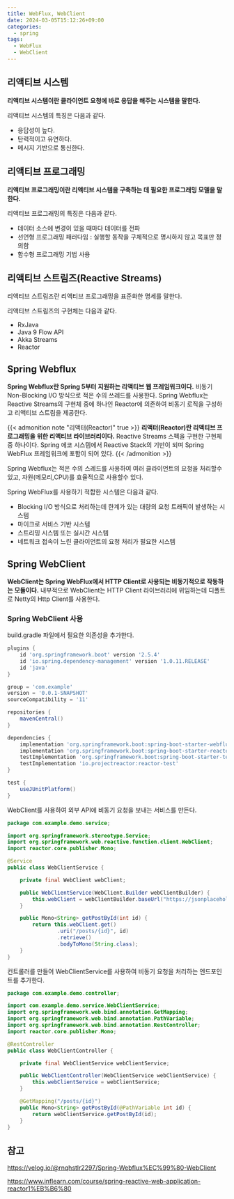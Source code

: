 ```yaml
---
title: WebFlux, WebClient
date: 2024-03-05T15:12:26+09:00
categories:
  - spring
tags: 
  - WebFlux
  - WebClient
---
```


## 리액티브 시스템
**리액티브 시스템이란 클라이언트 요청에 바로 응답을 해주는 시스템을 말한다.**

리액티브 시스템의 특징은 다음과 같다.
- 응답성이 높다.
- 탄력적이고 유연하다.
- 메시지 기반으로 통신한다.

## 리액티브 프로그래밍
**리액티브 프로그래밍이란 리액티브 시스템을 구축하는 데 필요한 프로그래밍 모델을 말한다.**

리액티브 프로그래밍의 특징은 다음과 같다.

- 데이터 소스에 변경이 있을 때마다 데이터를 전파
- 선언형 프로그래밍 패러다임 : 실행할 동작을 구체적으로 명시하지 않고 목표만 정의함
- 함수형 프로그래밍 기법 사용

## 리액티브 스트림즈(Reactive Streams)

리액티브 스트림즈란 리액티브 프로그래밍을 표준화한 명세를 말한다.

리액티브 스트림즈의 구현체는 다음과 같다.
- RxJava
- Java 9 Flow API
- Akka Streams
- Reactor

## Spring Webflux

**Spring Webflux란 Spring 5부터 지원하는 리액티브 웹 프레임워크이다.** 비동기 Non-Blocking I/O 방식으로 적은 수의 쓰레드를 사용한다. Spring Webflux는 Reactive Streams의 구현체 중에 하나인 Reactor에 의존하여 비동기 로직을 구성하고 리액티브 스트림을 제공한다.

{{< admonition note "리액터(Reactor)" true >}}
**리액터(Reactor)란 리액티브 프로그래밍을 위한 리액티브 라이브러리이다.** Reactive Streams 스펙을 구현한 구현체 중 하나이다. Spring 에코 시스템에서 Reactive Stack의 기반이 되며 Spring WebFlux 프레임워크에 포함이 되어 있다.
{{< /admonition >}}

Spring Webflux는 적은 수의 스레드를 사용하여 여러 클라이언트의 요청을 처리할수 있고, 자원(메모리,CPU)를 효율적으로 사용할수 있다.

Spring WebFlux를 사용하기 적합한 시스템은 다음과 같다.
* Blocking I/O 방식으로 처리하는데 한계가 있는 대량의 요청 트래픽이 발생하는 시스템
* 마이크로 서비스 기반 시스템
* 스트리밍 시스템 또는 실시간 시스템
* 네트워크 접속이 느린 클라이언트의 요청 처리가 필요한 시스템

## Spring WebClient

**WebClient는 Spring WebFlux에서 HTTP Client로 사용되는 비동기적으로 작동하는 모듈이다.** 내부적으로 WebClient는 HTTP Client 라이브러리에 위임하는데 디폴트로 Netty의 Http Client를 사용한다.

### Spring WebClient 사용

build.gradle 파일에서 필요한 의존성을 추가한다.

```groovy
plugins {
    id 'org.springframework.boot' version '2.5.4'
    id 'io.spring.dependency-management' version '1.0.11.RELEASE'
    id 'java'
}

group = 'com.example'
version = '0.0.1-SNAPSHOT'
sourceCompatibility = '11'

repositories {
    mavenCentral()
}

dependencies {
    implementation 'org.springframework.boot:spring-boot-starter-webflux'
    implementation 'org.springframework.boot:spring-boot-starter-reactor-netty'
    testImplementation 'org.springframework.boot:spring-boot-starter-test'
    testImplementation 'io.projectreactor:reactor-test'
}

test {
    useJUnitPlatform()
}
```

WebClient를 사용하여 외부 API에 비동기 요청을 보내는 서비스를 만든다.

```java
package com.example.demo.service;

import org.springframework.stereotype.Service;
import org.springframework.web.reactive.function.client.WebClient;
import reactor.core.publisher.Mono;

@Service
public class WebClientService {

    private final WebClient webClient;

    public WebClientService(WebClient.Builder webClientBuilder) {
        this.webClient = webClientBuilder.baseUrl("https://jsonplaceholder.typicode.com").build();
    }

    public Mono<String> getPostById(int id) {
        return this.webClient.get()
                .uri("/posts/{id}", id)
                .retrieve()
                .bodyToMono(String.class);
    }
}
```

컨트롤러를 만들어 WebClientService를 사용하여 비동기 요청을 처리하는 엔드포인트를 추가한다.

```java
package com.example.demo.controller;

import com.example.demo.service.WebClientService;
import org.springframework.web.bind.annotation.GetMapping;
import org.springframework.web.bind.annotation.PathVariable;
import org.springframework.web.bind.annotation.RestController;
import reactor.core.publisher.Mono;

@RestController
public class WebClientController {

    private final WebClientService webClientService;

    public WebClientController(WebClientService webClientService) {
        this.webClientService = webClientService;
    }

    @GetMapping("/posts/{id}")
    public Mono<String> getPostById(@PathVariable int id) {
        return webClientService.getPostById(id);
    }
}
```

## 참고
https://velog.io/@rnqhstlr2297/Spring-Webflux%EC%99%80-WebClient

https://www.inflearn.com/course/spring-reactive-web-application-reactor1%EB%B6%80
